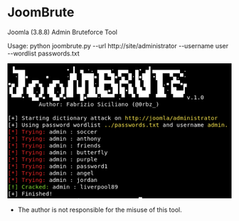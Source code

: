 # JoomBrute
Joomla (3.8.8) Admin Bruteforce Tool

Usage: python joombrute.py --url http://site/administrator --username user --wordlist passwords.txt

![Screenshot](https://raw.githubusercontent.com/0rbz/JoomBrute/master/joombrute1.png)

* The author is not responsible for the misuse of this tool. 
